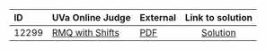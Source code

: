 | ID | UVa Online Judge | External | Link to solution |
|:---|:---|:---|:---:|
| 12299 | [RMQ with Shifts](https://onlinejudge.org/index.php?option=com_onlinejudge&Itemid=8&category=24&page=show_problem&problem=3720) | [PDF](https://onlinejudge.org/external/122/12299.pdf) | [Solution](https://github.com/versenyi98/uva-solutions/tree/main/solutions/12299%20-%20RMQ%20with%20Shifts)|

